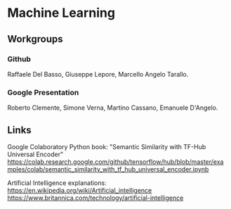 # Machine Learning

## Workgroups

### Github
Raffaele Del Basso, Giuseppe Lepore, Marcello Angelo Tarallo.

### Google Presentation
Roberto Clemente, Simone Verna, Martino Cassano, Emanuele D'Angelo.


## Links

Google Colaboratory Python book: "Semantic Similarity with TF-Hub Universal Encoder"
https://colab.research.google.com/github/tensorflow/hub/blob/master/examples/colab/semantic_similarity_with_tf_hub_universal_encoder.ipynb

Artificial Intelligence explanations:<br>
https://en.wikipedia.org/wiki/Artificial_intelligence<br>
https://www.britannica.com/technology/artificial-intelligence
